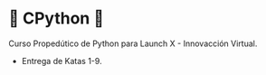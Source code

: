 # :sparkling_heart: CPython :sparkling_heart:
Curso Propedútico de Python para Launch X - Innovacción Virtual.
* Entrega de Katas 1-9.
